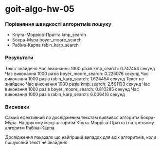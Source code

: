 # goit-algo-hw-05
### Порівняння швидкості алгоритмів пошуку
* Кнута-Морріса-Пратта kmp_search
* Боєра-Мура boyer_moore_search
* Рабіна-Карпа rabin_karp_search

### Результати

Текст знайдено
    Час виконання 1000 разів kmp_search: 0.747454 секунд
    Час виконання 1000 разів boyer_moore_search: 0.225076 секунд
    Час виконання 1000 разів rabin_karp_search: 1.624454 секунд
Текст не знайдено
    Час виконання 1000 разів kmp_search: 2.591133 секунд
    Час виконання 1000 разів boyer_moore_search: 0.810285 секунд
    Час виконання 1000 разів rabin_karp_search: 6.006416 секунд

### Висновки
Самий ефективний по дослідженим текстам виявився алгоритм Боєра-Мура. На другому місці алгоритм Кнута-Морріса-Пратта і на третьому алгоритм Рабіна-Карпа.

Дослідження показало що найгірший випадок для всіх алгоритмів, коли пошуковий текст не знайдено.